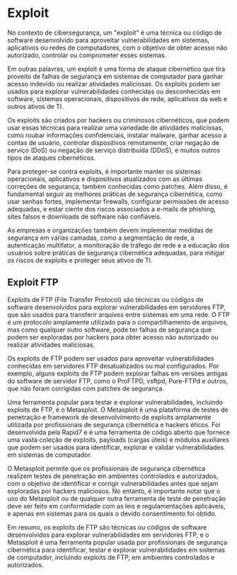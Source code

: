 # Exploit

No contexto de cibersegurança, um "exploit" é uma técnica ou código de software desenvolvido para aproveitar vulnerabilidades em sistemas, aplicativos ou redes de computadores, com o objetivo de obter acesso não autorizado, controlar ou comprometer esses sistemas.

Em outras palavras, um exploit é uma forma de ataque cibernético que tira proveito de falhas de segurança em sistemas de computador para ganhar acesso indevido ou realizar atividades maliciosas. Os exploits podem ser usados para explorar vulnerabilidades conhecidas ou desconhecidas em software, sistemas operacionais, dispositivos de rede, aplicativos da web e outros ativos de TI.

Os exploits são criados por hackers ou criminosos cibernéticos, que podem usar essas técnicas para realizar uma variedade de atividades maliciosas, como roubar informações confidenciais, instalar malware, ganhar acesso a contas de usuário, controlar dispositivos remotamente, criar negação de serviço (DoS) ou negação de serviço distribuída (DDoS), e muitos outros tipos de ataques cibernéticos.

Para proteger-se contra exploits, é importante manter os sistemas operacionais, aplicativos e dispositivos atualizados com as últimas correções de segurança, também conhecidas como patches. Além disso, é fundamental seguir as melhores práticas de segurança cibernética, como usar senhas fortes, implementar firewalls, configurar permissões de acesso adequadas, e estar ciente dos riscos associados a e-mails de phishing, sites falsos e downloads de software não confiáveis.

As empresas e organizações também devem implementar medidas de segurança em várias camadas, como a segmentação de rede, a autenticação multifator, a monitoração de tráfego de rede e a educação dos usuários sobre práticas de segurança cibernética adequadas, para mitigar os riscos de exploits e proteger seus ativos de TI.

## Exploit FTP

Exploits de FTP (File Transfer Protocol) são técnicas ou códigos de software desenvolvidos para explorar vulnerabilidades em servidores FTP, que são usados para transferir arquivos entre sistemas em uma rede. O FTP é um protocolo amplamente utilizado para o compartilhamento de arquivos, mas como qualquer outro software, pode ter falhas de segurança que podem ser exploradas por hackers para obter acesso não autorizado ou realizar atividades maliciosas.

Os exploits de FTP podem ser usados para aproveitar vulnerabilidades conhecidas em servidores FTP desatualizados ou mal configurados. Por exemplo, alguns exploits de FTP podem explorar falhas em versões antigas do software de servidor FTP, como o ProFTPD, vsftpd, Pure-FTPd e outros, que não foram corrigidas com patches de segurança.

Uma ferramenta popular para testar e explorar vulnerabilidades, incluindo exploits de FTP, é o Metasploit. O Metasploit é uma plataforma de testes de penetração e framework de desenvolvimento de exploits amplamente utilizada por profissionais de segurança cibernética e hackers éticos. Foi desenvolvida pela Rapid7 e é uma ferramenta de código aberto que fornece uma vasta coleção de exploits, payloads (cargas úteis) e módulos auxiliares que podem ser usados para identificar, explorar e validar vulnerabilidades em sistemas de computador.

O Metasploit permite que os profissionais de segurança cibernética realizem testes de penetração em ambientes controlados e autorizados, com o objetivo de identificar e corrigir vulnerabilidades antes que sejam exploradas por hackers maliciosos. No entanto, é importante notar que o uso do Metasploit ou de qualquer outra ferramenta de teste de penetração deve ser feito em conformidade com as leis e regulamentações aplicáveis, e apenas em sistemas para os quais o devido consentimento foi obtido.

Em resumo, os exploits de FTP são técnicas ou códigos de software desenvolvidos para explorar vulnerabilidades em servidores FTP, e o Metasploit é uma ferramenta popular usada por profissionais de segurança cibernética para identificar, testar e explorar vulnerabilidades em sistemas de computador, incluindo exploits de FTP, em ambientes controlados e autorizados.
